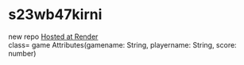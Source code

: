 # s23wb47kirni
new repo
[Hosted at Render](https://s23wb47kirni.onrender.com)
<br>
class= game
Attributes(gamename: String, playername: String, score: number)